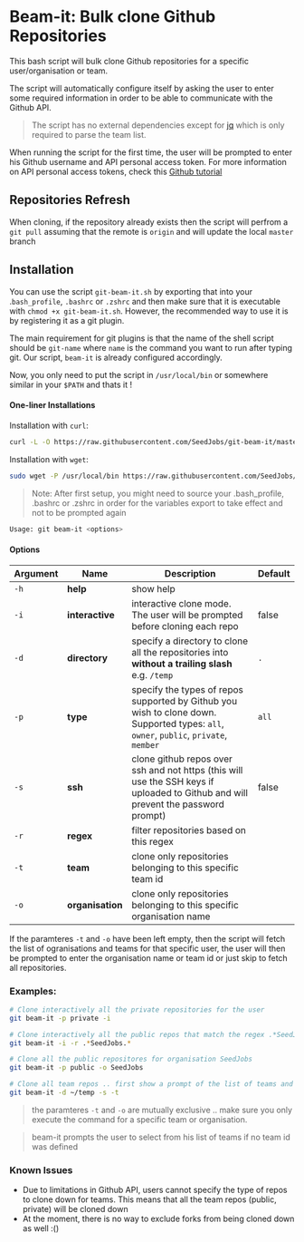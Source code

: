 # Beam-it: Bulk clone Github Repositories

This bash script will bulk clone Github repositories for a specific user/organisation or team.

The script will automatically configure itself by asking the user to enter some required information in order to be able to communicate with the Github API.

> The script has no external dependencies except for [jq](https://stedolan.github.io/jq/) which is only required to parse the team list.

When running the script for the first time, the user will be prompted to enter his Github username and API personal access token. For more information on API personal access tokens, check this [Github tutorial](https://help.github.com/articles/creating-a-personal-access-token-for-the-command-line/)

## Repositories Refresh

When cloning, if the repository already exists then the script will perfrom a `git pull` assuming that the remote is `origin` and will update the local `master` branch

## Installation

You can use the script `git-beam-it.sh` by exporting that into your .`bash_profile`, `.bashrc` or `.zshrc` and then make sure that it is executable with `chmod +x git-beam-it.sh`. However, the recommended way to use it is by registering it as a git plugin.

The main requirement for git plugins is that the name of the shell script should be `git-name` where `name` is the command you want to run after typing git. Our script, `beam-it` is already configured accordingly.

Now, you only need to put the script in `/usr/local/bin` or somewhere similar in your `$PATH` and thats it !

#### One-liner Installations

Installation with `curl`:

```bash
curl -L -O https://raw.githubusercontent.com/SeedJobs/git-beam-it/master/git-beam-it && sudo mv git-beam-it /usr/local/bin/ && sudo chmod +x /usr/local/bin/git-beam-it
```

Installation with `wget`:

```bash
sudo wget -P /usr/local/bin https://raw.githubusercontent.com/SeedJobs/git-beam-it/master/git-beam-it && sudo chmod +x /usr/local/bin/git-beam-it
```

> Note: After first setup, you might need to source your .bash_profile, .bashrc or .zshrc in order for the variables export to take effect and not to be prompted again

```bash
Usage: git beam-it <options>
```

#### Options

| Argument                  | Name             | Description                                                                                                                           | Default |
|---------------------------|------------------|---------------------------------------------------------------------------------------------------------------------------------------|---------|
| `-h`                      | **help**         | show help                                                                                                                             |         |
| `-i`                      | **interactive**   | interactive clone mode. The user will be prompted before cloning each repo                                                            | false   |
| `-d`                      | **directory**    | specify a directory to clone all the repositories into **without a trailing slash** e.g. `/temp`                                      | `.`     |
| `-p`                      | **type**         | specify the types of repos supported by Github you wish to clone down. Supported types: `all`, `owner`, `public`, `private`, `member` | `all`   |
| `-s`                      | **ssh**          | clone github repos over ssh and not https (this will use the SSH keys if uploaded to Github and will prevent the password prompt)     | false   |
| `-r`                      | **regex**        | filter repositories based on this regex                                                                                               |         |
| `-t`            | **team**         | clone only repositories belonging to this specific team id                                                                            |         |
| `-o` | **organisation** | clone only repositories belonging to this specific organisation name

If the paramteres `-t` and `-o` have been left empty, then the script will fetch the list of ogranisations and teams for that specific user, the user will then be prompted to enter the organisation name or team id or just skip to fetch all repositories.

### Examples:

```bash
# Clone interactively all the private repositories for the user
git beam-it -p private -i

# Clone interactively all the public repos that match the regex .*SeedJobs.* (any repo that contain SeedJobs)
git beam-it -i -r .*SeedJobs.*

# Clone all the public repositores for organisation SeedJobs
git beam-it -p public -o SeedJobs

# Clone all team repos .. first show a prompt of the list of teams and do the clone over SSH into a temp directory at home
git beam-it -d ~/temp -s -t
```

> the paramteres `-t` and `-o` are mutually exclusive .. make sure you only execute the command for a specific team or organisation.

> beam-it prompts the user to select from his list of teams if no team id was defined

### Known Issues

 - Due to limitations in Github API, users cannot specify the type of repos to clone down for teams. This means that all the team repos (public, private) will be cloned down
 - At the moment, there is no way to exclude forks from being cloned down as well :()

